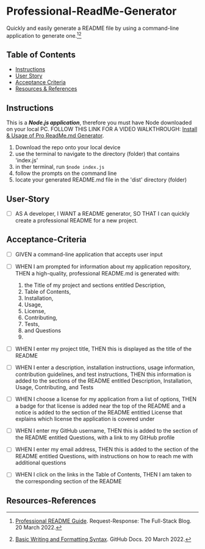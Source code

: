 # Professional-ReadMe-Generator
Quickly and easily generate a README file by using a command-line application to generate one.[^1][^2]

## Table of Contents
- [Instructions](#Instructions)
- [User Story](#User-Story)
- [Acceptance Criteria](#Acceptance-Criteria)
- [Resources & References](#Resources-References)

## Instructions
This is a ***Node.js application***, therefore you must have Node downloaded on your local PC. FOLLOW THIS LINK FOR A VIDEO WALKTHROUGH: [Install & Usage of Pro ReadMe.md Generator](https://).
1. Download the repo onto your local device
2. use the terminal to navigate to the directory (folder) that contains 'index.js'
3. in ther terminal, run `$node index.js`
4. follow the prompts on the command line
5. locate your generated README.md file in the 'dist' directory (folder)

## User-Story
- [ ] AS A developer, I WANT a README generator, SO THAT I can quickly create a professional README for a new project.

## Acceptance-Criteria
- [ ] GIVEN a command-line application that accepts user input

- [ ] WHEN I am prompted for information about my application repository, THEN a high-quality, professional README.md is generated with:
  1. the Title of my project and sections entitled Description, 
  2. Table of Contents, 
  3. Installation, 
  4. Usage, 
  5. License, 
  6. Contributing, 
  7. Tests, 
  8. and Questions
  9. 
- [ ] WHEN I enter my project title, THEN this is displayed as the title of the README

- [ ] WHEN I enter a description, installation instructions, usage information, contribution guidelines, and test instructions, THEN this information is added to the sections of the README entitled Description, Installation, Usage, Contributing, and Tests

- [ ] WHEN I choose a license for my application from a list of options, THEN a badge for that license is added near the top of the README and a notice is added to the section of the README entitled License that explains which license the application is covered under

- [ ] WHEN I enter my GitHub username, THEN this is added to the section of the README entitled Questions, with a link to my GitHub profile

- [ ] WHEN I enter my email address, THEN this is added to the section of the README entitled Questions, with instructions on how to reach me with additional questions

- [ ] WHEN I click on the links in the Table of Contents, THEN I am taken to the corresponding section of the README

## Resources-References
[^1]: [Professional README Guide](https://coding-boot-camp.github.io/full-stack/github/professional-readme-guide). Request-Response: The Full-Stack Blog. 20 March 2022.  
[^2]: [Basic Writing and Formatting Syntax](https://docs.github.com/en/get-started/writing-on-github/getting-started-with-writing-and-formatting-on-github/basic-writing-and-formatting-syntax). GitHub Docs. 20 March 2022.
